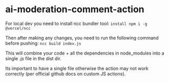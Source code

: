 # ai-moderation-comment-action

For local dev you need to install ncc bundler tool:
`install npm i -g @vercel/ncc`

Then after making any changes, you need to run the following command before pushing:
`ncc build index.js`

This will combine your code + all the dependencies in node_modules into a single .js file in the dist dir.

Its important to have a single file otherwise the action may not work correctly (per official github docs on custom JS actions).
